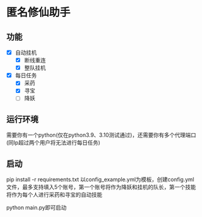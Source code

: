 # 匿名修仙助手

## 功能
- [x] 自动挂机
  - [x] 断线重连
  - [x] 整队挂机
- [x] 每日任务
  - [x] 采药
  - [x] 寻宝
  - [ ] 降妖 

## 运行环境
需要你有一个python(仅在python3.9、3.10测试通过)，还需要你有多个代理端口(同Ip超过两个用户将无法进行每日任务)

## 启动
pip install -r requirements.txt
以config_example.yml为模板，创建config.yml文件，最多支持填入5个账号，第一个账号将作为降妖和挂机的队长，第一个技能将作为每个人进行采药和寻宝的自动技能

python main.py即可启动